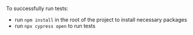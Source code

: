 To successfully run tests: 
- run `npm install` in the root of the project to install necessary packages 
- run `npx cypress open` to run tests